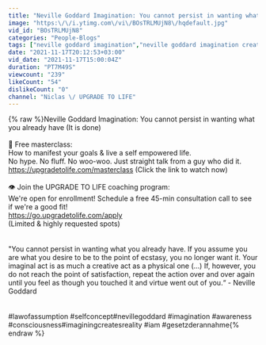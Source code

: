 ```yaml
---
title: "Neville Goddard Imagination: You cannot persist in wanting what you already have (It is done)"
image: "https:\/\/i.ytimg.com\/vi\/BOsTRLMUjN8\/hqdefault.jpg"
vid_id: "BOsTRLMUjN8"
categories: "People-Blogs"
tags: ["neville goddard imagination","neville goddard imagination creates reality","neville goddard imagination plus faith"]
date: "2021-11-17T20:12:53+03:00"
vid_date: "2021-11-17T15:00:04Z"
duration: "PT7M49S"
viewcount: "239"
likeCount: "54"
dislikeCount: "0"
channel: "Niclas \/ UPGRADE TO LIFE"
---
```

{% raw %}Neville Goddard Imagination: You cannot persist in wanting what you already have (It is done)<br /><br />🎁 Free masterclass: <br />How to manifest your goals &amp; live a self empowered life.<br />No hype. No fluff. No woo-woo. Just straight talk from a guy who did it. <a rel="nofollow" target="blank" href="https://upgradetolife.com/masterclass">https://upgradetolife.com/masterclass</a> (Click the link to watch now)<br /><br />👁 Join the UPGRADE TO LIFE coaching program: <br />We're open for enrollment! Schedule a free 45-min consultation call to see if we're a good fit!<br /><a rel="nofollow" target="blank" href="https://go.upgradetolife.com/apply">https://go.upgradetolife.com/apply</a><br />(Limited &amp; highly requested spots)<br /><br /><br />&quot;You cannot persist in wanting what you already have. If you assume you are what you desire to be to the point of ecstasy, you no longer want it. Your imaginal act is as much a creative act as a physical one (…) If, however, you do not reach the point of satisfaction, repeat the action over and over again until you feel as though you touched it and virtue went out of you.“ - Neville Goddard<br /><br /><br />#lawofassumption​​​​​​ #selfconcept​​​​​​ #nevillegoddard​​​​​​ #imagination​​​​​​ #awareness​​​​​​ #consciousness​​​​​​ #imaginingcreatesreality​​​​​​ #iam​​​​​​ #gesetzderannahme​​{% endraw %}
